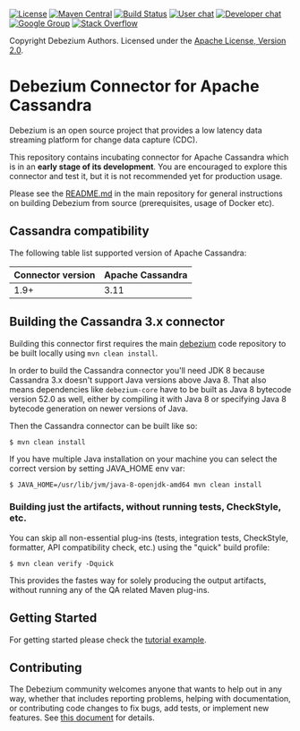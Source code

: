 [![License](http://img.shields.io/:license-apache%202.0-brightgreen.svg)](http://www.apache.org/licenses/LICENSE-2.0.html)
[![Maven Central](https://maven-badges.herokuapp.com/maven-central/io.debezium/debezium-connector-cassandra/badge.svg)](http://search.maven.org/#search%7Cga%7C1%7Cg%3A%22io.debezium%22)
[![Build Status](https://github.com/debezium/debezium-connector-cassandra/workflows/Maven%20CI/badge.svg?branch=main)](https://github.com/debezium/debezium-connector-cassandra/actions)
[![User chat](https://img.shields.io/badge/chat-users-brightgreen.svg)](https://gitter.im/debezium/user)
[![Developer chat](https://img.shields.io/badge/chat-devs-brightgreen.svg)](https://gitter.im/debezium/dev)
[![Google Group](https://img.shields.io/:mailing%20list-debezium-brightgreen.svg)](https://groups.google.com/forum/#!forum/debezium)
[![Stack Overflow](http://img.shields.io/:stack%20overflow-debezium-brightgreen.svg)](http://stackoverflow.com/questions/tagged/debezium)

Copyright Debezium Authors.
Licensed under the [Apache License, Version 2.0](http://www.apache.org/licenses/LICENSE-2.0).

# Debezium Connector for Apache Cassandra

Debezium is an open source project that provides a low latency data streaming platform for change data capture (CDC).

This repository contains incubating connector for Apache Cassandra which is in an **early stage of its development**.
You are encouraged to explore this connector and test it, but it is not recommended yet for production usage.

Please see the [README.md](https://github.com/debezium/debezium#building-debezium) in the main repository for general instructions on building Debezium from source (prerequisites, usage of Docker etc).

## Cassandra compatibility

The following table list supported version of Apache Cassandra:


| Connector version | Apache Cassandra  |
|--|---|
| 1.9+ | 3.11  | 
## Building the Cassandra 3.x connector

Building this connector first requires the main [debezium](https://github.com/debezium/debezium) code repository to be built locally using `mvn clean install`.

In order to build the Cassandra connector you'll need JDK 8 because Cassandra 3.x
doesn't support Java versions above Java 8. That also means dependencies like
`debezium-core` have to be built as Java 8 bytecode version 52.0 as well,
either by compiling it with Java 8 or specifying Java 8 bytecode generation
on newer versions of Java.

Then the Cassandra connector can be built like so:

    $ mvn clean install
    
If you have multiple Java installation on your machine you can select the correct
version by setting JAVA_HOME env var:

    $ JAVA_HOME=/usr/lib/jvm/java-8-openjdk-amd64 mvn clean install

### Building just the artifacts, without running tests, CheckStyle, etc.

You can skip all non-essential plug-ins (tests, integration tests, CheckStyle, formatter, API compatibility check, etc.) using the "quick" build profile:

    $ mvn clean verify -Dquick

This provides the fastes way for solely producing the output artifacts, without running any of the QA related Maven plug-ins.

## Getting Started

For getting started please check the [tutorial example](https://github.com/debezium/debezium-examples/tree/master/tutorial#using-cassandra).
## Contributing

The Debezium community welcomes anyone that wants to help out in any way, whether that includes reporting problems, helping with documentation, or contributing code changes to fix bugs, add tests, or implement new features. See [this document](https://github.com/debezium/debezium/blob/master/CONTRIBUTE.md) for details.
